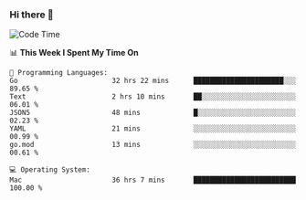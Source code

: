 ### Hi there 👋

<!--
**CrazyCollin/crazycollin** is a ✨ _special_ ✨ repository because its `README.md` (this file) appears on your GitHub profile.

Here are some ideas to get you started:

- 🔭 I’m currently working on ...
- 🌱 I’m currently learning ...
- 👯 I’m looking to collaborate on ...
- 🤔 I’m looking for help with ...
- 💬 Ask me about ...
- 📫 How to reach me: ...
- 😄 Pronouns: ...
- ⚡ Fun fact: ...
-->

<!--START_SECTION:waka-->
![Code Time](http://img.shields.io/badge/Code%20Time-5%2C561%20hrs%2028%20mins-blue)

📊 **This Week I Spent My Time On** 

```text
💬 Programming Languages: 
Go                       32 hrs 22 mins      ██████████████████████░░░   89.65 % 
Text                     2 hrs 10 mins       ██░░░░░░░░░░░░░░░░░░░░░░░   06.01 % 
JSON5                    48 mins             █░░░░░░░░░░░░░░░░░░░░░░░░   02.23 % 
YAML                     21 mins             ░░░░░░░░░░░░░░░░░░░░░░░░░   00.99 % 
go.mod                   13 mins             ░░░░░░░░░░░░░░░░░░░░░░░░░   00.61 % 

💻 Operating System: 
Mac                      36 hrs 7 mins       █████████████████████████   100.00 % 
```


<!--END_SECTION:waka-->

